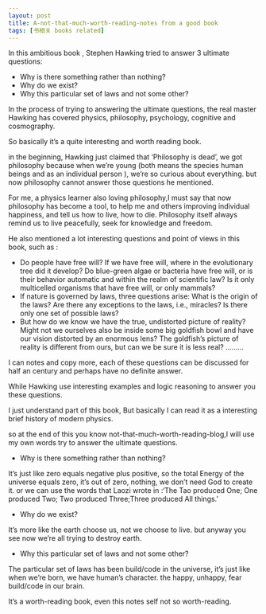 ```yaml
---
layout: post
title: A-not-that-much-worth-reading-notes from a good book
tags: [书相关 books related]
---
```


In this ambitious book <The Grand Design>, Stephen Hawking tried to answer 3 ultimate questions:

- Why is there something rather than nothing?
- Why do we exist?
- Why this particular set of laws and not some other?

In the process of trying to answering the ultimate questions, the real master Hawking has covered physics, philosophy, psychology, cognitive and cosmography.

So basically it’s a quite interesting and worth reading book.

in the beginning, Hawking just claimed that ‘Philosophy is dead’, we got philosophy because when we’re young (both means the species human beings and as an individual person ), we’re so curious about everything. but now philosophy cannot answer those questions he mentioned.

For me, a physics learner also loving philosophy,I must say that now philosophy has become a tool, to help me and others improving individual happiness, and tell us how to live, how to die. Philosophy itself always remind us to live peacefully, seek for knowledge and freedom.

He also mentioned a lot interesting questions and point of views in this book, such as :

- Do people have free will? If we have free will, where in the evolutionary tree did it develop? Do blue-green algae or bacteria have free will, or is their behavior automatic and within the realm of scientific law? Is it only multicelled organisms that have free will, or only mammals?
- If nature is governed by laws, three questions arise: What is the origin of the laws? Are there any exceptions to the laws, i.e., miracles? Is there only one set of possible laws?
- But how do we know we have the true, undistorted picture of reality? Might not we ourselves also be inside some big goldfish bowl and have our vision distorted by an enormous lens? The goldfish’s picture of reality is different from ours, but can we be sure it is less real?
………

I can notes and copy more, each of these questions can be discussed for half an century and perhaps have no definite answer.

While Hawking use interesting examples and logic reasoning to answer you these questions.

I just understand part of this book, But basically I can read it as a interesting brief history of modern physics.

so at the end of this you know not-that-much-worth-reading-blog,I will use my own words try to answer the ultimate questions.

- Why is there something rather than nothing?

It’s just like zero equals negative plus positive, so the total Energy of the universe equals zero, it’s out of zero, nothing, we don’t need God to create it. or we can use the words that Laozi wrote in <Tao Te Ching> :‘The Tao produced One; One produced Two; Two produced Three;Three produced All things.’

- Why do we exist?

It’s more like the earth choose us, not we choose to live. but anyway you see now we’re all trying to destroy earth.

- Why this particular set of laws and not some other?

The particular set of laws has been build/code in the universe, it’s just like when we’re born, we have human’s character. the happy, unhappy, fear build/code in our brain.



It’s a worth-reading book, even this notes self not so worth-reading.
